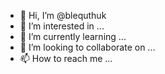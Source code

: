 - 👋 Hi, I’m @blequthuk
- 👀 I’m interested in ...
- 🌱 I’m currently learning ...
- 💞️ I’m looking to collaborate on ...
- 📫 How to reach me ...

<!---
blequthuk/blequthuk is a ✨ special ✨ repository because its `README.md` (this file) appears on your GitHub profile.
You can click the Preview link to take a look at your changes.
--->
